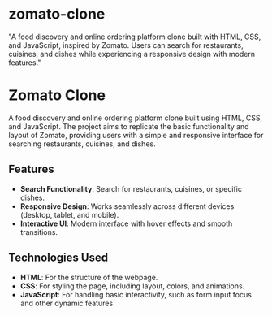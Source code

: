 # zomato-clone
"A food discovery and online ordering platform clone built with HTML, CSS, and JavaScript, inspired by Zomato. Users can search for restaurants, cuisines, and dishes while experiencing a responsive design with modern features."
# Zomato Clone

A food discovery and online ordering platform clone built using HTML, CSS, and JavaScript. The project aims to replicate the basic functionality and layout of Zomato, providing users with a simple and responsive interface for searching restaurants, cuisines, and dishes.

## Features
- **Search Functionality**: Search for restaurants, cuisines, or specific dishes.
- **Responsive Design**: Works seamlessly across different devices (desktop, tablet, and mobile).
- **Interactive UI**: Modern interface with hover effects and smooth transitions.

## Technologies Used
- **HTML**: For the structure of the webpage.
- **CSS**: For styling the page, including layout, colors, and animations.
- **JavaScript**: For handling basic interactivity, such as form input focus and other dynamic features.

